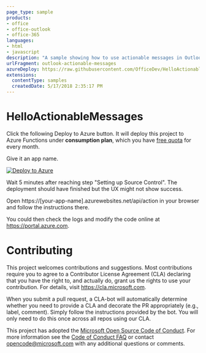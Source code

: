 ```yaml
---
page_type: sample
products:
- office
- office-outlook
- office-365
languages:
- html
- javascript
description: "A sample showing how to use actionable messages in Outlook."
urlFragment: outlook-actionable-messages
azureDeploy: https://raw.githubusercontent.com/OfficeDev/HelloActionableMessages/master/azuredeploy.json
extensions:
  contentType: samples
  createdDate: 5/17/2018 2:35:17 PM
---
```


# HelloActionableMessages

Click the following Deploy to Azure button. It will deploy this project to Azure Functions under **consumption plan**, which you have [free quota](https://azure.microsoft.com/en-us/pricing/details/functions/) for every month.

Give it an app name.

[![Deploy to Azure](http://azuredeploy.net/deploybutton.png)](https://azuredeploy.net/)

Wait 5 minutes after reaching step "Setting up Source Control". The deployment should have finished but the UX might not show success.

Open https://\[your-app-name\].azurewebsites.net/api/action in your browser and follow the instructions there.

You could then check the logs and modify the code online at https://portal.azure.com.

# Contributing

This project welcomes contributions and suggestions.  Most contributions require you to agree to a
Contributor License Agreement (CLA) declaring that you have the right to, and actually do, grant us
the rights to use your contribution. For details, visit https://cla.microsoft.com.

When you submit a pull request, a CLA-bot will automatically determine whether you need to provide
a CLA and decorate the PR appropriately (e.g., label, comment). Simply follow the instructions
provided by the bot. You will only need to do this once across all repos using our CLA.

This project has adopted the [Microsoft Open Source Code of Conduct](https://opensource.microsoft.com/codeofconduct/).
For more information see the [Code of Conduct FAQ](https://opensource.microsoft.com/codeofconduct/faq/) or
contact [opencode@microsoft.com](mailto:opencode@microsoft.com) with any additional questions or comments.
